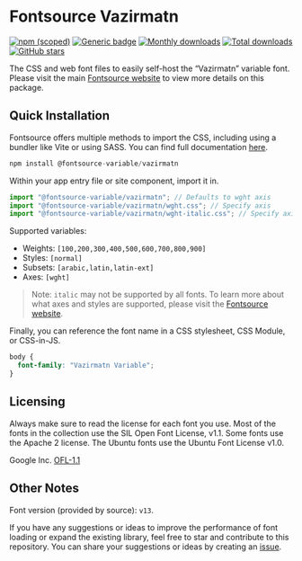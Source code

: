 # Fontsource Vazirmatn

[![npm (scoped)](https://img.shields.io/npm/v/@fontsource-variable/vazirmatn?color=brightgreen)](https://www.npmjs.com/package/@fontsource-variable/vazirmatn) [![Generic badge](https://img.shields.io/badge/fontsource-passing-brightgreen)](https://github.com/fontsource/fontsource) [![Monthly downloads](https://badgen.net/npm/dm/@fontsource-variable/vazirmatn)](https://github.com/fontsource/fontsource) [![Total downloads](https://badgen.net/npm/dt/@fontsource-variable/vazirmatn)](https://github.com/fontsource/fontsource) [![GitHub stars](https://img.shields.io/github/stars/fontsource/fontsource.svg?style=social&label=Star)](https://github.com/fontsource/fontsource/stargazers)

The CSS and web font files to easily self-host the “Vazirmatn” variable font. Please visit the main [Fontsource website](https://fontsource.org/fonts/vazirmatn) to view more details on this package.

## Quick Installation

Fontsource offers multiple methods to import the CSS, including using a bundler like Vite or using SASS. You can find full documentation [here](https://fontsource.org/docs/getting-started/introduction).

```javascript
npm install @fontsource-variable/vazirmatn
```

Within your app entry file or site component, import it in.

```javascript
import "@fontsource-variable/vazirmatn"; // Defaults to wght axis
import "@fontsource-variable/vazirmatn/wght.css"; // Specify axis
import "@fontsource-variable/vazirmatn/wght-italic.css"; // Specify axis and style
```

Supported variables:
- Weights: `[100,200,300,400,500,600,700,800,900]`
- Styles: `[normal]`
- Subsets: `[arabic,latin,latin-ext]`
- Axes: `[wght]`

> Note: `italic` may not be supported by all fonts. To learn more about what axes and styles are supported, please visit the [Fontsource website](https://fontsource.org/fonts/vazirmatn).

Finally, you can reference the font name in a CSS stylesheet, CSS Module, or CSS-in-JS.

```css
body {
  font-family: "Vazirmatn Variable";
}
```

## Licensing
Always make sure to read the license for each font you use. Most of the fonts in the collection use the SIL Open Font License, v1.1. Some fonts use the Apache 2 license. The Ubuntu fonts use the Ubuntu Font License v1.0.

Google Inc.
[OFL-1.1](http://scripts.sil.org/OFL)

## Other Notes
Font version (provided by source): `v13`.

If you have any suggestions or ideas to improve the performance of font loading or expand the existing library, feel free to star and contribute to this repository. You can share your suggestions or ideas by creating an [issue](https://github.com/fontsource/fontsource/issues).